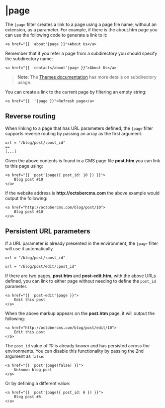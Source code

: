 # |page

The `|page` filter creates a link to a page using a page file name, without an extension, as a parameter. For example, if there is the about.htm page you can use the following code to generate a link to it:

    <a href="{{ 'about'|page }}">About Us</a>

Remember that if you refer a page from a subdirectory you should specify the subdirectory name:

    <a href="{{ 'contacts/about'|page }}">About Us</a>

> **Note**: The [Themes documentation](../cms/themes#subdirectories) has more details on subdirectory usage.

You can create a link to the current page by filtering an empty string:

    <a href="{{ ''|page }}">Refresh page</a>

<a name="reverse-routing" class="anchor" href="#reverse-routing"></a>
## Reverse routing

When linking to a page that has URL parameters defined, the `|page` filter supports reverse routing by passing an array as the first argument.

    url = "/blog/post/:post_id"
    ==
    [...]

Given the above contents is found in a CMS page file **post.htm** you can link to this page using:

    <a href="{{ 'post'|page({ post_id: 10 }) }}">
        Blog post #10
    </a>

If the website address is __http://octobercms.com__ the above example would output the following:

    <a href="http://octobercms.com/blog/post/10">
        Blog post #10
    </a>

<a name="persistent-parameters" class="anchor" href="#persistent-parameters"></a>
## Persistent URL parameters

If a URL parameter is already presented in the environment, the `|page` filter will use it automatically.

    url = "/blog/post/:post_id"

    url = "/blog/post/edit/:post_id"

If there are two pages, **post.htm** and **post-edit.htm**, with the above URLs defined, you can link to either page without needing to define the `post_id` parameter.

    <a href="{{ 'post-edit'|page }}">
        Edit this post
    </a>

When the above markup appears on the **post.htm** page, it will output the following:

    <a href="http://octobercms.com/blog/post/edit/10">
        Edit this post
    </a>

The `post_id` value of *10* is already known and has persisted across the environments. You can disable this functionality by passing the 2nd argument as `false`:

    <a href="{{ 'post'|page(false) }}">
        Unknown blog post
    </a>

Or by defining a different value:

    <a href="{{ 'post'|page({ post_id: 6 }) }}">
        Blog post #6
    </a>

